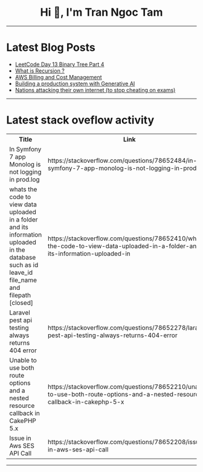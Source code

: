<h1 align="center">Hi 👋, I'm Tran Ngoc Tam</h1>

---

# Latest Blog Posts 
<!-- BLOG-POST-LIST:START -->
- [LeetCode Day 13 Binary Tree Part 4](https://dev.to/flame_chan_llll/leetcode-day-13-binary-tree-part-4-3dbm)
- [What is Recursion ?](https://dev.to/snehabn3012/what-is-recursion--ij5)
- [AWS Billing and Cost Management](https://dev.to/vidhey071/aws-billing-and-cost-management-2ib5)
- [Building a production system with Generative AI](https://dev.to/ejb503/building-a-production-system-with-generative-ai-1k66)
- [Nations attacking their own internet &lpar;to stop cheating on exams&rpar;](https://dev.to/peter/nations-attacking-their-own-internet-to-stop-cheating-on-exams-4f6c)
<!-- BLOG-POST-LIST:END -->

---

# Latest stack oveflow activity
<table>
  <tr><th>Title</th><th>Link</th></tr>
  <!-- STACKOVERFLOW:START --><tr><td>In Symfony 7 app Monolog is not logging in prod.log</td><td>https://stackoverflow.com/questions/78652484/in-symfony-7-app-monolog-is-not-logging-in-prod-log</td></tr><tr><td>whats the code to view data uploaded in a folder and its information uploaded in the database such as id leave_id file_name and filepath [closed]</td><td>https://stackoverflow.com/questions/78652410/whats-the-code-to-view-data-uploaded-in-a-folder-and-its-information-uploaded-in</td></tr><tr><td>Laravel pest api testing always returns 404 error</td><td>https://stackoverflow.com/questions/78652278/laravel-pest-api-testing-always-returns-404-error</td></tr><tr><td>Unable to use both route options and a nested resource callback in CakePHP 5.x</td><td>https://stackoverflow.com/questions/78652210/unable-to-use-both-route-options-and-a-nested-resource-callback-in-cakephp-5-x</td></tr><tr><td>Issue in Aws SES API Call</td><td>https://stackoverflow.com/questions/78652208/issue-in-aws-ses-api-call</td></tr><!-- STACKOVERFLOW:END -->
</table>

---


